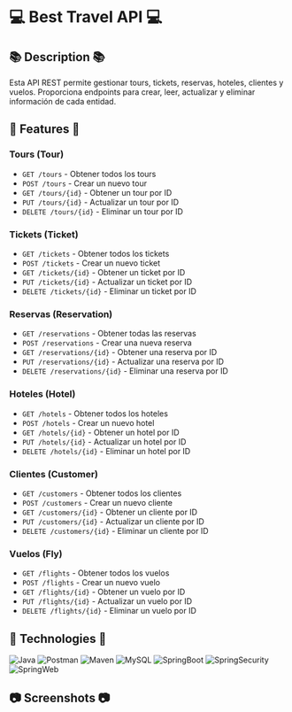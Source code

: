 # 💻 Best Travel API 💻

## 📚 Description 📚
Esta API REST permite gestionar tours, tickets, reservas, hoteles, clientes y vuelos. Proporciona endpoints para crear, leer, actualizar y eliminar información de cada entidad.

## 🚀 Features 🚀
### Tours (Tour)
- `GET /tours` - Obtener todos los tours
- `POST /tours` - Crear un nuevo tour
- `GET /tours/{id}` - Obtener un tour por ID
- `PUT /tours/{id}` - Actualizar un tour por ID
- `DELETE /tours/{id}` - Eliminar un tour por ID

### Tickets (Ticket)
- `GET /tickets` - Obtener todos los tickets
- `POST /tickets` - Crear un nuevo ticket
- `GET /tickets/{id}` - Obtener un ticket por ID
- `PUT /tickets/{id}` - Actualizar un ticket por ID
- `DELETE /tickets/{id}` - Eliminar un ticket por ID

### Reservas (Reservation)
- `GET /reservations` - Obtener todas las reservas
- `POST /reservations` - Crear una nueva reserva
- `GET /reservations/{id}` - Obtener una reserva por ID
- `PUT /reservations/{id}` - Actualizar una reserva por ID
- `DELETE /reservations/{id}` - Eliminar una reserva por ID

### Hoteles (Hotel)
- `GET /hotels` - Obtener todos los hoteles
- `POST /hotels` - Crear un nuevo hotel
- `GET /hotels/{id}` - Obtener un hotel por ID
- `PUT /hotels/{id}` - Actualizar un hotel por ID
- `DELETE /hotels/{id}` - Eliminar un hotel por ID

### Clientes (Customer)
- `GET /customers` - Obtener todos los clientes
- `POST /customers` - Crear un nuevo cliente
- `GET /customers/{id}` - Obtener un cliente por ID
- `PUT /customers/{id}` - Actualizar un cliente por ID
- `DELETE /customers/{id}` - Eliminar un cliente por ID

### Vuelos (Fly)
- `GET /flights` - Obtener todos los vuelos
- `POST /flights` - Crear un nuevo vuelo
- `GET /flights/{id}` - Obtener un vuelo por ID
- `PUT /flights/{id}` - Actualizar un vuelo por ID
- `DELETE /flights/{id}` - Eliminar un vuelo por ID

## 🤖 Technologies 🤖
![Java](https://img.shields.io/badge/java-%23ED8B00.svg?style=for-the-badge&logo=java&logoColor=white)
![Postman](https://img.shields.io/static/v1?style=for-the-badge&message=Postman&color=orange&logo=Postman&logoColor=FFFFFF&label=)
![Maven](https://img.shields.io/static/v1?style=for-the-badge&message=Maven&color=yellow&logo=Apache&logoColor=FFFFFF&label=)
![MySQL](https://img.shields.io/static/v1?style=for-the-badge&message=MySQL&color=0099BB&logo=Mysql&logoColor=FFFFFF&label=)
![SpringBoot](https://img.shields.io/static/v1?style=for-the-badge&message=SpringBoot&color=00C0A3&logo=SpringBoot&logoColor=FFFFFF&label=)
![SpringSecurity](https://img.shields.io/static/v1?style=for-the-badge&message=Spring%20Security&color=00C0A3&logo=Springsecurity&logoColor=FFFFFF&label=)
![SpringWeb](https://img.shields.io/static/v1?style=for-the-badge&message=Spring%20Web&color=00C0A3&logo=Spring&logoColor=FFFFFF&label=)

## 📷 Screenshots 📷

		
